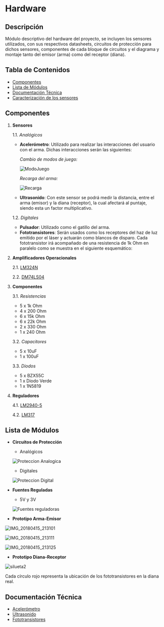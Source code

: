 # Hardware

## Descripción
   Módulo descriptivo del hardware del proyecto, se incluyen los sensores utilizados, con sus respectivos datasheets, circuitos de protección para dichos sensores, componentes de cada bloque de circuitos y el diagrama y montaje tanto del emisor (arma) como del receptor (diana).

## Tabla de Contenidos
- [Componentes](#componentes)
- [Lista de Módulos](#lista-de-módulos)
- [Documentación Técnica](#documentación-técnica)
- [Caracterización de los sensores](https://github.com/Fedora-Eugenio/Documentacion/blob/master/CARACTERIZACI%C3%93N%20DE%20LOS%20SENSORES.docx)

## Componentes
1. **Sensores**

   1.1. *Analógicos*
   
      - **Acelerómetro**: Utilizado para realizar las interacciones del usuario con el arma. Dichas interacciones serán las siguientes:
        
        *Cambio de modos de juego:*   
        
        ![ModoJuego](https://github.com/Fedora-Eugenio/Hardware-emisor/blob/master/ModoJuego.jpg)
        
        
        *Recarga del arma:*
        
        ![Recarga](https://github.com/Fedora-Eugenio/Hardware-emisor/blob/master/Recarga.jpg) 
        

   - **Ultrasonido**: Con este sensor se podrá medir la distancia, entre el arma (emisor) y la diana (receptor), la cual afectará al puntaje, siendo esta un factor multiplicativo. 
   
   1.2. *Digitales*
   
   - **Pulsador**: Utilizado como el gatillo del arma.
   - **Fototransistores**: Serán usados como los receptores del haz de luz emitido por el láser y actuarán como blancos de disparo. Cada fototransistor irá acompañado de una resistencia de 1k Ohm en paralelo como se muestra en el siguiente esquemático:
       
2. **Amplificadores Operacionales**

   2.1. [LM324N](https://github.com/Fedora-Eugenio/Hardware-emisor/blob/master/LM324.pdf)
   
   2.2. [DM74LS04](https://github.com/Fedora-Eugenio/Hardware-emisor/blob/master/74ls04.pdf)
   
3. **Componentes**

   3.1. *Resistencias* 
      - 5 x 1k Ohm
      - 4 x 200 Ohm
      - 6 x 15k Ohm
      - 6 x 22k Ohm
      - 2 x 330 Ohm
      - 1 x 240 Ohm
         
   3.2. *Capacitores*  
      - 5 x 10uF
      - 1 x 100uF
         
   3.3. *Diodos*   
      - 5 x BZX55C
      - 1 x Diodo Verde
      - 1 x 1N5819
   
4. **Reguladores**

   4.1. [LM2940-5](https://github.com/Fedora-Eugenio/Hardware-emisor/blob/master/LM2940.PDF)
   
   4.2. [LM317](https://github.com/Fedora-Eugenio/Hardware-emisor/blob/master/LM317.pdf)
         

## Lista de Módulos
- **Circuitos de Protección**
  - Analógicos
  
  ![Proteccion Analogica](https://github.com/Fedora-Eugenio/Hardware-emisor/blob/master/Proteccion%20Analogica.PNG) 
  
  - Digitales
  
  ![Proteccion Digital](https://github.com/Fedora-Eugenio/Hardware-emisor/blob/master/Proteccion%20Digital.PNG) 
  
  
- **Fuentes Reguladas**
  - 5V y 3V
  
  ![Fuentes reguladoras](https://github.com/Fedora-Eugenio/Hardware-emisor/blob/master/Fuentes%20reguladoras.PNG) 

- **Prototipo Arma-Emisor**

![IMG_20180415_213101](https://github.com/Fedora-Eugenio/Hardware-emisor/blob/master/IMG_20180415_213101.jpg)

![IMG_20180415_213111](https://github.com/Fedora-Eugenio/Hardware-emisor/blob/master/IMG_20180415_213111.jpg)

![IMG_20180415_213125](https://github.com/Fedora-Eugenio/Hardware-emisor/blob/master/IMG_20180415_213125.jpg)

- **Prototipo Diana-Receptor**

![silueta2](https://github.com/Fedora-Eugenio/Hardware-emisor/blob/master/silueta2.jpg) 

   Cada círculo rojo representa la ubicación de los fototransistores en la diana real. 

## Documentación Técnica
- [Acelerómetro](https://github.com/Fedora-Eugenio/Hardware-emisor/blob/master/Low_G_X-Y-Z_Axis_MMA7260Q.pdf)
- [Ultrasonido](https://github.com/Fedora-Eugenio/Hardware-emisor/blob/master/srf05tech.pdf)
- [Fototransistores](https://github.com/Fedora-Eugenio/Hardware-emisor/blob/master/XRNI53W.pdf)


